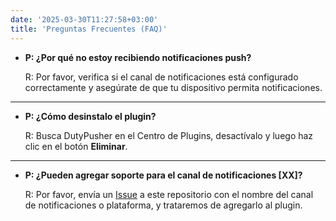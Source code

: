 ```yaml
---
date: '2025-03-30T11:27:58+03:00'
title: 'Preguntas Frecuentes (FAQ)'
---
```


- **P: ¿Por qué no estoy recibiendo notificaciones push?**

  R: Por favor, verifica si el canal de notificaciones está configurado correctamente y asegúrate de que tu dispositivo permita notificaciones.

---

- **P: ¿Cómo desinstalo el plugin?**

  R: Busca DutyPusher en el Centro de Plugins, desactívalo y luego haz clic en el botón **Eliminar**.

---

- **P: ¿Pueden agregar soporte para el canal de notificaciones [XX]?**

  R: Por favor, envía un [Issue](https://github.com/MorCherlf/FFXIVDutyPusher/issues/new/choose) a este repositorio con el nombre del canal de notificaciones o plataforma, y trataremos de agregarlo al plugin.